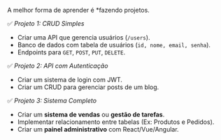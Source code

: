 A melhor forma de aprender é *fazendo projetos.

✅ *Projeto 1: CRUD Simples*

- Criar uma API que gerencia usuários (`/users`).
- Banco de dados com tabela de usuários (`id, nome, email, senha`).
- Endpoints para `GET`, `POST`, `PUT`, `DELETE`.

✅ *Projeto 2: API com Autenticação*

- Criar um sistema de login com JWT.
- Criar um CRUD para gerenciar posts de um blog.

✅ *Projeto 3: Sistema Completo*

- Criar um **sistema de vendas** ou **gestão de tarefas**.
- Implementar relacionamento entre tabelas (Ex: Produtos e Pedidos).
- Criar um **painel administrativo** com React/Vue/Angular.